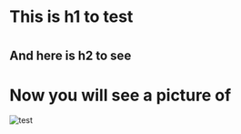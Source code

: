 # <h1> This is h1 to test
# <h2> And here is h2 to see 

# Now you will see a picture of  

![test](https://unsplash.com/photos/the-eiffel-tower-towering-over-a-lush-green-park-T1GPwbx1FbQ)
